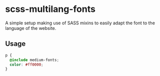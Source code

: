 # scss-multilang-fonts
A simple setup making use of SASS mixins to easily adapt the font to the language of the website.

## Usage

```css
p {
  @include medium-fonts;
  color: #ff0000;
}
```